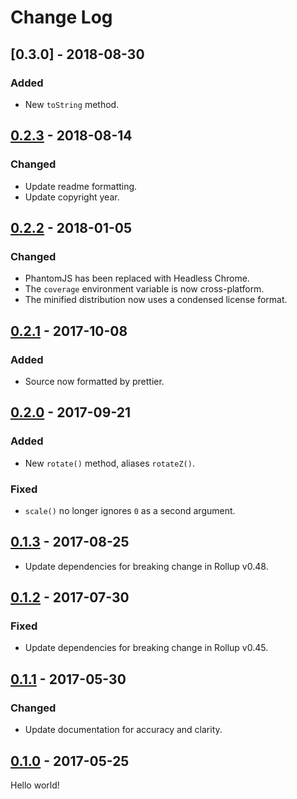 # Change Log

## [0.3.0] - 2018-08-30

### Added

* New `toString` method.

## [0.2.3] - 2018-08-14

### Changed

* Update readme formatting.
* Update copyright year.

## [0.2.2] - 2018-01-05

### Changed

* PhantomJS has been replaced with Headless Chrome.
* The `coverage` environment variable is now cross-platform.
* The minified distribution now uses a condensed license format.

## [0.2.1] - 2017-10-08

### Added

* Source now formatted by prettier.

## [0.2.0] - 2017-09-21

### Added

* New `rotate()` method, aliases `rotateZ()`.

### Fixed

* `scale()` no longer ignores `0` as a second argument.

## [0.1.3] - 2017-08-25

* Update dependencies for breaking change in Rollup v0.48.

## [0.1.2] - 2017-07-30

### Fixed

* Update dependencies for breaking change in Rollup v0.45.

## [0.1.1] - 2017-05-30

### Changed

* Update documentation for accuracy and clarity.

## [0.1.0] - 2017-05-25

Hello world!

[0.2.3]: https://github.com/jlmakes/rematrix/compare/0.2.2...0.2.3
[0.2.2]: https://github.com/jlmakes/rematrix/compare/0.2.1...0.2.2
[0.2.1]: https://github.com/jlmakes/rematrix/compare/0.2.0...0.2.1
[0.2.0]: https://github.com/jlmakes/rematrix/compare/0.1.3...0.2.0
[0.1.3]: https://github.com/jlmakes/rematrix/compare/0.1.2...0.1.3
[0.1.2]: https://github.com/jlmakes/rematrix/compare/0.1.1...0.1.2
[0.1.1]: https://github.com/jlmakes/rematrix/compare/0.1.0...0.1.1
[0.1.0]: https://github.com/jlmakes/rematrix/tree/0.1.0
